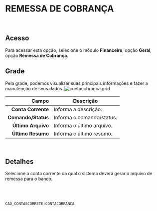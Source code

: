# REMESSA DE COBRANÇA
<br>

## Acesso
Para acessar esta opção, selecione o módulo **Financeiro**, opção **Geral**, opção **Remessa de Cobrança**.
<br>

## Grade
Pela grade, podemos visualizar suas principais informações e fazer a manutenção de seus dados.
![contacobranca.grid](https://raw.githubusercontent.com/netforcews/docs-erp/master/financeiro/imagens/contacobranca.grid.png)

Campo | Descrição
--:|---
**Conta Corrente** | Informa a descrição.
**Comando/Status** | Informa o comando/status.
**Último Arquivo** | Informa o último arquivo.
**Último Resumo** | Informa o último resumo.
<br>

## Detalhes
Selecione a conta corrente da qual o sistema deverá gerar o arquivo de remessa para o banco.
<br>
<br>
<br>
<br>

```CAD_CONTASCORRETE:CONTACOBRANCA```
